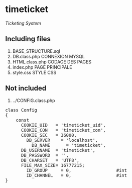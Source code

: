 <h1>timeticket</h1>
<p><i>Ticketing System</i></p>
<h2>Including files</h2>
<ol>
<li>BASE_STRUCTURE.sql
<li>DB.class.php      CONNEXION MYSQL
<li>HTML.class.php    CODAGE DES PAGES
<li>index.php         PAGE PRINCIPALE
<li>style.css         STYLE CSS
  </ol>
<h2>Not included</h2>
<ol>
<li>../CONFIG.class.php
  </ol>
<pre>
class Config 
{
    const 
      COOKIE_UID   = 'timeticket_uid',
      COOKIE_CON   = 'timeticket_con',
      COOKIE_SEC   = 36000,
    	DB_SERVER    = 'localhost',
		  DB_NAME      = 'timeticket',
      DB_USERNAME  = 'timeticket',
      DB_PASSWORD  = '',
      DB_CHARSET   = 'UTF8',
      FILE_MAX_SIZE= 16777215;
    	ID_GROUP     = 0,                 #int
    	ID_CHANNEL   = 0,                 #int
}
</pre>
